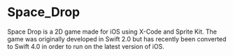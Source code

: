 # Space_Drop
Space Drop is a 2D game made for iOS using X-Code and Sprite Kit. The game was originally developed in Swift 2.0 but has recently been converted to Swift 4.0 in order to run on the latest version of iOS.

